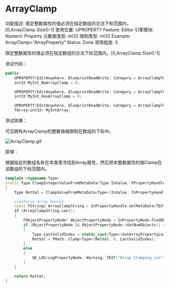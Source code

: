 # ArrayClamp

功能描述: 限定整数属性的值必须在指定数组的合法下标范围内，[0,ArrayClamp.Size()-1]
使用位置: UPROPERTY
Feature: Editor
引擎模块: Numeric Property
元数据类型: int32
限制类型: int32
Example: ArrayClamp="ArrayProperty”
Status: Done
常用程度: 3

限定整数属性的值必须在指定数组的合法下标范围内，[0,ArrayClamp.Size()-1]

测试代码：

```cpp
public:
	UPROPERTY(EditAnywhere, BlueprintReadWrite, Category = ArrayClampTest)
	int32 MyInt_NoArrayClamp = 0;

	UPROPERTY(EditAnywhere, BlueprintReadWrite, Category = ArrayClampTest, meta = (ArrayClamp = "MyIntArray"))
	int32 MyInt_HasArrayClamp = 0;

	UPROPERTY(EditAnywhere, BlueprintReadWrite, Category = ArrayClampTest)
	TArray<int32> MyIntArray;
```

测试效果：

可见拥有ArrayClamp的整数值被限制在数组的下标中。

![ArrayClamp.gif](ArrayClamp/ArrayClamp.gif)

原理：

根据指定的数组名称在本类里寻找到Array属性，然后把本整数属性的值Clamp在该数组的下标范围内。

```cpp
template <typename Type>
static Type ClampIntegerValueFromMetaData(Type InValue, FPropertyHandleBase& InPropertyHandle, FPropertyNode& InPropertyNode)
{
	Type RetVal = ClampValueFromMetaData<Type>(InValue, InPropertyHandle);

	//enforce array bounds
	const FString& ArrayClampString = InPropertyHandle.GetMetaData(TEXT("ArrayClamp"));
	if (ArrayClampString.Len())
	{
		FObjectPropertyNode* ObjectPropertyNode = InPropertyNode.FindObjectItemParent();
		if (ObjectPropertyNode && ObjectPropertyNode->GetNumObjects() == 1)
		{
			Type LastValidIndex = static_cast<Type>(GetArrayPropertyLastValidIndex(ObjectPropertyNode, ArrayClampString));
			RetVal = FMath::Clamp<Type>(RetVal, 0, LastValidIndex);
		}
		else
		{
			UE_LOG(LogPropertyNode, Warning, TEXT("Array Clamping isn't supported in multi-select (Param Name: %s)"), *InPropertyHandle.GetProperty()->GetName());
		}
	}

	return RetVal;
}
```